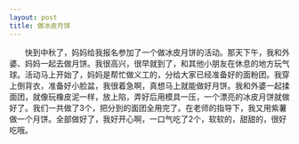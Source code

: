 ```yaml
---
layout: post
title: 做冰皮月饼
---
```



　　快到中秋了，妈妈给我报名参加了一个做冰皮月饼的活动。那天下午，我和外婆、妈妈一起去做月饼。我很高兴，很早就到了，和其他小朋友在休息的地方玩气球。活动马上开始了，妈妈是帮忙做义工的，分给大家已经准备好的面粉团。我穿上倒背衣，准备好小脸盆，我很着急啊，真想马上就能做好月饼。我和外婆一起揉面团，就像玩橡皮泥一样，放上陷，弄好后用模具一压，一个漂亮的冰皮月饼就做好了。我们一共做了3个，把分到的面团全用完了。在老师的指导下，我又用紫薯做一个月饼。全部做好了，我好开心啊，一口气吃了2个，软软的，甜甜的，很好吃哦。
